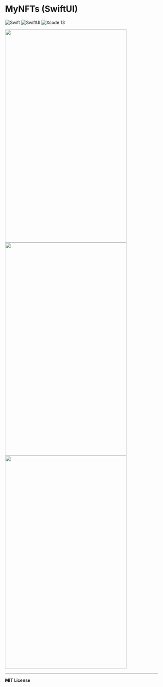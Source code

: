 # MyNFTs (SwiftUI)

![Swift](https://img.shields.io/badge/Language-Swift-orange)
![SwiftUI](https://img.shields.io/badge/Platform-SwiftUI-purple)
![Xcode 13](https://img.shields.io/badge/IDE-Xcode%2012-blue)


<img src="https://user-images.githubusercontent.com/26444488/177273159-979fcac9-7750-41db-b19d-d3710a8730f7.png" alt="" width="400" height="700">


<img src="https://user-images.githubusercontent.com/26444488/177273201-91d88137-8570-450e-9e8b-7a9f48a55a16.png" alt="" width="400" height="700">

<img src="https://user-images.githubusercontent.com/26444488/177273315-3ec2e66d-2c5a-41a5-b861-a5d2070ddc46.png" alt="" width="400" height="700">

---

**MIT License**
